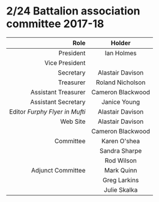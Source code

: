 

# 2/24 Battalion association committee 2017-18


| Role                           | Holder |
| -----------------------------: | :----: |
| President                      | Ian Holmes |
| Vice President                 | |
| Secretary                      | Alastair Davison |
| Treasurer                      | Roland Nicholson |
| Assistant Treasurer            | Cameron Blackwood |
| Assistant Secretary            | Janice Young |
| Editor *Furphy Flyer in Mufti* |  Alastair Davison |
| Web Site                       | Alastair Davison |
|                                | Cameron Blackwood |
| Committee                      | Karen O'shea |
|                                | Sandra Sharpe |
|                                | Rod Wilson |
| Adjunct Committee              | Mark Quinn |
|                                | Greg Larkins |
|                                | Julie Skalka |
